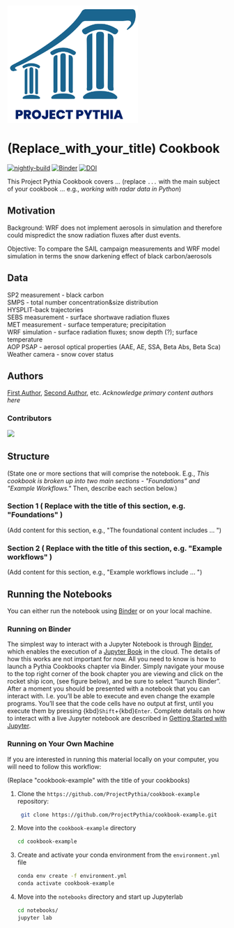 <img src="thumbnail.png" alt="thumbnail" width="300"/>

# (Replace_with_your_title) Cookbook

[![nightly-build](https://github.com/ProjectPythia/cookbook-template/actions/workflows/nightly-build.yaml/badge.svg)](https://github.com/ProjectPythia/cookbook-template/actions/workflows/nightly-build.yaml)
[![Binder](https://binder.projectpythia.org/badge_logo.svg)](https://binder.projectpythia.org/v2/gh/ProjectPythia/cookbook-template/main?labpath=notebooks)
[![DOI](https://zenodo.org/badge/475509405.svg)](https://zenodo.org/badge/latestdoi/475509405)

This Project Pythia Cookbook covers ... (replace `...` with the main subject of your cookbook ... e.g., _working with radar data in Python_)

## Motivation
Background: WRF does not implement aerosols in simulation and therefore could mispredict the snow radiation fluxes after dust events.

Objective: To compare the SAIL campaign measurements and WRF model simulation in terms the snow darkening effect of black carbon/aerosols

## Data 
SP2 measurement - black carbon  
SMPS - total number concentration&size distribution   
HYSPLIT-back trajectories   
SEBS measurement - surface shortwave radiation fluxes   
MET measurement - surface temperature; precipitation   
WRF simulation - surface radiation fluxes; snow depth (?); surface temperature   
AOP PSAP - aerosol optical properties (AAE, AE, SSA, Beta Abs, Beta Sca)   
Weather camera - snow cover status    

## Authors

[First Author](@first-author), [Second Author](@second-author), etc. _Acknowledge primary content authors here_

### Contributors

<a href="https://github.com/ProjectPythia/cookbook-template/graphs/contributors">
  <img src="https://contrib.rocks/image?repo=ProjectPythia/cookbook-template" />
</a>

## Structure

(State one or more sections that will comprise the notebook. E.g., _This cookbook is broken up into two main sections - "Foundations" and "Example Workflows."_ Then, describe each section below.)

### Section 1 ( Replace with the title of this section, e.g. "Foundations" )

(Add content for this section, e.g., "The foundational content includes ... ")

### Section 2 ( Replace with the title of this section, e.g. "Example workflows" )

(Add content for this section, e.g., "Example workflows include ... ")

## Running the Notebooks

You can either run the notebook using [Binder](https://binder.projectpythia.org/) or on your local machine.

### Running on Binder

The simplest way to interact with a Jupyter Notebook is through
[Binder](https://binder.projectpythia.org/), which enables the execution of a
[Jupyter Book](https://jupyterbook.org) in the cloud. The details of how this works are not
important for now. All you need to know is how to launch a Pythia
Cookbooks chapter via Binder. Simply navigate your mouse to
the top right corner of the book chapter you are viewing and click
on the rocket ship icon, (see figure below), and be sure to select
“launch Binder”. After a moment you should be presented with a
notebook that you can interact with. I.e. you’ll be able to execute
and even change the example programs. You’ll see that the code cells
have no output at first, until you execute them by pressing
{kbd}`Shift`\+{kbd}`Enter`. Complete details on how to interact with
a live Jupyter notebook are described in [Getting Started with
Jupyter](https://foundations.projectpythia.org/foundations/getting-started-jupyter.html).

### Running on Your Own Machine

If you are interested in running this material locally on your computer, you will need to follow this workflow:

(Replace "cookbook-example" with the title of your cookbooks)

1. Clone the `https://github.com/ProjectPythia/cookbook-example` repository:

   ```bash
    git clone https://github.com/ProjectPythia/cookbook-example.git
   ```

1. Move into the `cookbook-example` directory
   ```bash
   cd cookbook-example
   ```
1. Create and activate your conda environment from the `environment.yml` file
   ```bash
   conda env create -f environment.yml
   conda activate cookbook-example
   ```
1. Move into the `notebooks` directory and start up Jupyterlab
   ```bash
   cd notebooks/
   jupyter lab
   ```

